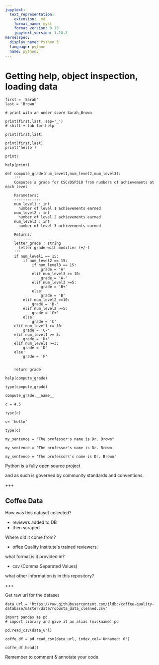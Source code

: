 ```yaml
---
jupytext:
  text_representation:
    extension: .md
    format_name: myst
    format_version: 0.13
    jupytext_version: 1.10.3
kernelspec:
  display_name: Python 3
  language: python
  name: python3
---
```


#  Getting help, object inspection, loading data

```{code-cell} ipython3
first = 'Sarah'
last = 'Brown'

# print witn an under score Sarah_Brown
```

```{code-cell} ipython3
print(first,last, sep='_')
# shift + tab for help
```

```{code-cell} ipython3
print(first,last)
```

```{code-cell} ipython3
print(first,last)
print('hello')
```

```{code-cell} ipython3
print?
```

```{code-cell} ipython3
help(print)
```

```{code-cell} ipython3
def compute_grade(num_level1,num_level2,num_level3):
    '''
    Computes a grade for CSC/DSP310 from numbers of achievements at each level

    Parameters:
    ------------
    num_level1 : int
      number of level 1 achievements earned
    num_level2 : int
      number of level 2 achievements earned
    num_level3 : int
      number of level 3 achievements earned

    Returns:
    --------
    letter_grade : string
      letter grade with modifier (+/-)
    '''
    if num_level1 == 15:
        if num_level2 == 15:
            if num_level3 == 15:
                grade = 'A'
            elif num_level3 >= 10:
                grade = 'A-'
            elif num_level3 >=5:
                grade = 'B+'
            else:
                grade = 'B'
        elif num_level2 >=10:
            grade = 'B-'
        elif num_level2 >=5:
            grade = 'C+'
        else:
            grade = 'C'
    elif num_level1 >= 10:
        grade = 'C-'
    elif num_level1 >= 5:
        grade = 'D+'
    elif num_level1 >=3:
        grade = 'D'
    else:
        grade = 'F'


    return grade
```

```{code-cell} ipython3
help(compute_grade)
```

```{code-cell} ipython3
type(compute_grade)
```

```{code-cell} ipython3
compute_grade.__name__
```

```{code-cell} ipython3
c = 4.5
```

```{code-cell} ipython3
type(c)
```

```{code-cell} ipython3
c= 'hello'
```

```{code-cell} ipython3
type(c)
```

```{code-cell} ipython3
my_sentence = "The professor's name is Dr. Brown"
```

```{code-cell} ipython3
my_sentence = 'The professor's name is Dr. Brown'
```

```{code-cell} ipython3
my_sentence = 'The professor\'s name is Dr. Brown'
```

Python is a fully open source project

and as such is governed by community standards and conventions.

+++

## Coffee Data

How was this dataset collected?
- reviewrs added to DB
- then scraped

Where did it come from?
- offee Quality Institute's trained reviewers.

what format is it provided in?
- csv (Comma Separated Values) 

what other information is in this repository?

+++

Get raw url for the dataset

```{code-cell} ipython3
data_url = 'https://raw.githubusercontent.com/jldbc/coffee-quality-database/master/data/robusta_data_cleaned.csv'
```

```{code-cell} ipython3
import pandas as pd
# import library and give it an alias (nickname) pd
```

```{code-cell} ipython3
pd.read_csv(data_url)
```

```{code-cell} ipython3
coffe_df = pd.read_csv(data_url, index_col='Unnamed: 0')
```

```{code-cell} ipython3
coffe_df.head()
```

Remember to comment & annotate your code
